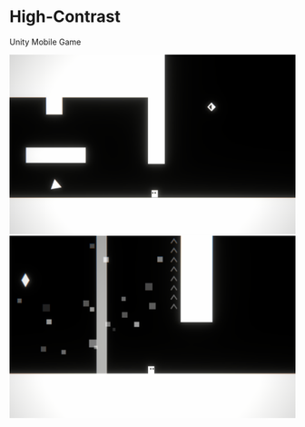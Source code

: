 # High-Contrast
Unity Mobile Game


<img src="high_contrast_screenshot1.png" width="512"/>  <img src="high_contrast_screenshot2.png" width="512"/>

